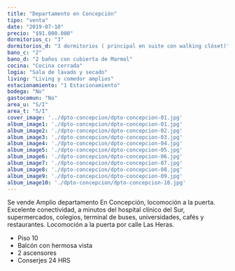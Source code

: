 ```yaml
---
title: "Departamento en Concepción"
tipo: "venta"
date: "2019-07-10"
precio: "$91.000.000"
dormitorios_c: "3"
dormitorios_d: "3 dormitorios ( principal en suite con walking clóset)"
bano_c: "2"
bano_d: "2 baños con cubierta de Marmol"
cocina: "Cocina cerrada"
logia: "Sala de lavado y secado"
living: "Living y comedor amplios"
estacionamiento: "1 Estacionamiento"
bodega: "No"
gastocomun: "No"
area_u: "S/I"
area_t: "S/I"
cover_image: '../dpto-concepcion/dpto-concepcion-01.jpg'
album_image1: './dpto-concepcion/dpto-concepcion-01.jpg'
album_image2: './dpto-concepcion/dpto-concepcion-02.jpg'
album_image3: './dpto-concepcion/dpto-concepcion-03.jpg'
album_image4: './dpto-concepcion/dpto-concepcion-04.jpg'
album_image5: './dpto-concepcion/dpto-concepcion-05.jpg'
album_image6: './dpto-concepcion/dpto-concepcion-06.jpg'
album_image7: './dpto-concepcion/dpto-concepcion-07.jpg'
album_image8: './dpto-concepcion/dpto-concepcion-08.jpg'
album_image9: './dpto-concepcion/dpto-concepcion-09.jpg'
album_image10: './dpto-concepcion/dpto-concepcion-10.jpg'
---
```


Se vende Amplio departamento
En Concepción, locomoción a la puerta.
Excelente conectividad, a minutos del hospital clínico del Sur, supermercados, colegios, terminal de buses, universidades, cafés y restaurantes.
Locomoción a la puerta por calle Las Heras.


* Piso 10
* Balcón con hermosa vista 
* 2 ascensores
* Conserjes 24 HRS



